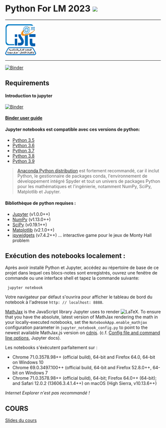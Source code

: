 # Python For LM 2023 <img src="https://www.python.org/static/community_logos/python-powered-w-200x80.png">
---------------------------------------------

<img src="/img/logo-isitcom.png" width="100" height="100">

--------------------------------------------


[![Binder](https://mybinder.org/badge_logo.svg)](https://mybinder.org/v2/gh/nevermind78/Proba_stat_4_LM/master)
## Requirements

#### Introduction to jupyter
[![Binder](https://mybinder.org/badge_logo.svg)](https://gesis.mybinder.org/binder/v2/gh/ipython/ipython-in-depth/7e5ce96cc9251083979efdfc393425f1229a4a68?filepath=binder%2FIndex.ipynb)
#### [Binder user guide](https://mybinder.readthedocs.io/en/latest/introduction.html)

#### Jupyter notebooks est compatible avec ces versions de python: 

* [Python 3.5](https://docs.python.org/3.5/whatsnew/3.5.html)
* [Python 3.6](https://docs.python.org/3.6/whatsnew/3.6.html)
* [Python 3.7](https://docs.python.org/3.7/whatsnew/3.7.html)
* [Python 3.8](https://docs.python.org/3.7/whatsnew/3.8.html)
* [Python 3.9](https://docs.python.org/3.7/whatsnew/3.9.html)

>[Anaconda Python distribution](https://www.anaconda.com/download/) est fortement recommandé, car il inclut Python, le gestionnaire de packages conda, l'environnement de développement intégré Spyder et tout un univers de packages Python pour les mathématiques et l'ingénierie, notamment NumPy, SciPy, Matplotlib et Jupyter.

#### Bibliothèque de python requises :

* [Jupyter](https://jupyter-notebook.readthedocs.io/en/stable/) (v1.0.0++)
* [NumPy](https://www.scipy.org/scipylib/download.html) (v1.13.0++)
* [SciPy](https://scipy.org/install.html) (v0.19.1++)
* [Matplotlib](https://matplotlib.org/index.html) (v2.1.0++)
* [ipywidgets](https://ipywidgets.readthedocs.io/en/stable/) (v7.4.2++) ... interactive game pour le jeux de  Monty Hall problem 
  




## Exécution des notebooks localement :

Après avoir installé Python et Jupyter, accédez au répertoire de base de ce projet dans lequel ces blocs-notes sont enregistrés, ouvrez une fenêtre de commande ou une interface shell et tapez la commande suivante:

     jupyter notebook

Votre navigateur par défaut s'ouvrira pour afficher le tableau de bord du notebook à l'adresse `http: // localhost: 8888`.

[MathJax](https://www.mathjax.org/#gettingstarted) is the JavaScript library Jupyter uses to render ![LaTeX](https://github.com/buruzaemon/IntroductionToProbabilityPy/blob/master/assets/LaTeX.png). To ensure that you have the absolute, latest version of MathJax rendering the math in your locally-executed notebooks, set the `NotebookApp.enable_mathjax` configuration parameter in `jupyter_notebook_config.py` to point to the newest available MathJax.js version on [cdnjs](https://cdnjs.com/libraries/mathjax). (c.f. [Config file and command line options](https://jupyter-notebook.readthedocs.io/en/stable/config.html), Jupyter docs).

Les  notebooks s'éxécutent parfaitement sur :

* Chrome 71.0.3578.98++ (official build), 64-bit and Firefox 64.0, 64-bit on Windows 10
* Chrome 69.0.3497.100++ (official build, 64-bit and Firefox 52.8.0++, 64-bit on Windows 7
* Chrome 71.0.3578.98++ (official build), 64-bit; Firefox 64.0++ (64-bit); and Safari 12.0.2 (13606.3.4.1.4++) on macOS (High Sierra, v10.13.6++)


_Internet Explorer n'est pas recommandé !_

## COURS 
[Slides du cours ](https://github.com/nevermind78/Python4LM/tree/master/Cours)
